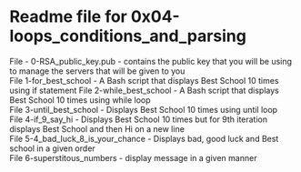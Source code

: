 # Readme file for 0x04-loops_conditions_and_parsing

File - 0-RSA_public_key.pub - contains the public key that you will be using to manage the servers that will be given to you  
File 1-for_best_school - A Bash script that displays Best School 10 times using if statement
File 2-while_best_school - A Bash script that displays Best School 10 times using while loop  
File 3-until_best_school - Displays Best School 10 times using until loop  
File 4-if_9_say_hi - Displays Best School 10 times but for 9th iteration displays Best School and then Hi on a new line  
File 5-4_bad_luck_8_is_your_chance - Displays bad, good luck and Best school in a given order  
File 6-superstitous_numbers - display message in a given manner
